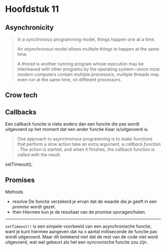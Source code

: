 # Hoofdstuk 11
## Asynchronicity
> In a _synchronous_ programming model, things happen one at a time.  
>   
> An _asynchronous_ model allows multiple things to happen at the same time.  
>   
> A _thread_ is another running program whose execution may be interleaved with other programs by the operating system—since most modern computers contain multiple processors, multiple threads may even run at the same time, on different processors.  

## Crow tech
## Callbacks
Een callback functie is niets anders dan een functie die pas wordt uitgevoerd op het moment dat een ander functie klaar is/uitgevoerd is.

> One approach to asynchronous programming is to make functions that perform a slow action take an extra argument, a _callback function_ . The action is started, and when it finishes, the callback function is called with the result.  

setTimeout();

## Promises
Methods
* resolve
	De functie verzekerd je ervan dat de waarde die je geeft in een _promise_ wordt gezet.
* then
	Hiermee kun je de resultaat van de promise opvragen/halen.

- - - -
`setTimeout()`  is een simpele voorbeeld van een asynchronische functie, want je kunt hiermee aangeven dat na x aantal milliseconde de functie pas wordt uitgevoerd. Maar dit betekend niet dat de rest van de code niet word uitgevoerd, wat wel gebeurt als het een syncronische functie zou zijn.